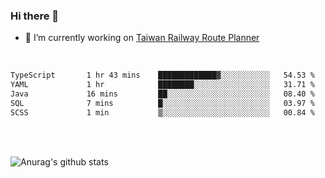 ### Hi there 👋

- 🔭 I’m currently working on [Taiwan Railway Route Planner](https://github.com/Taiwan-Railway-Route-Planner)

<br/>

<!--START_SECTION:waka-->

```txt
TypeScript       1 hr 43 mins    █████████████▓░░░░░░░░░░░   54.53 %
YAML             1 hr            ████████░░░░░░░░░░░░░░░░░   31.71 %
Java             16 mins         ██░░░░░░░░░░░░░░░░░░░░░░░   08.40 %
SQL              7 mins          █░░░░░░░░░░░░░░░░░░░░░░░░   03.97 %
SCSS             1 min           ▒░░░░░░░░░░░░░░░░░░░░░░░░   00.84 %
```

<!--END_SECTION:waka-->

<br/>
<br/>

![Anurag's github stats](https://github-readme-stats.vercel.app/api?username=DepickereSven&show_icons=true&theme=tokyonight)



<!--
**DepickereSven/DepickereSven** is a ✨ _special_ ✨ repository because its `README.md` (this file) appears on your GitHub profile.

Here are some ideas to get you started:

- 🔭 I’m currently working on ...
- 🌱 I’m currently learning ...
- 👯 I’m looking to collaborate on ...
- 🤔 I’m looking for help with ...
- 💬 Ask me about ...
- 📫 How to reach me: ...
- 😄 Pronouns: ...
- ⚡ Fun fact: ...
-->
